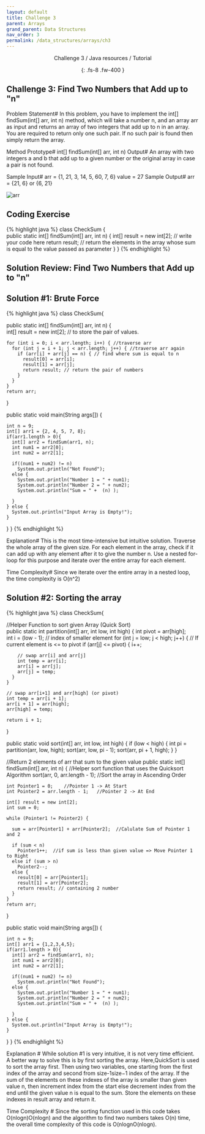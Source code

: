 ```yaml
---
layout: default
title: Challenge 3
parent: Arrays
grand_parent: Data Structures
nav_order: 3
permalink: /data_structures/arrays/ch3
---
```

<div align="center" markdown="1">
Challenge 3 / Java resources / Tutorial

{: .fs-8 .fw-400 }
</div>

## Challenge 3: Find Two Numbers that Add up to "n"

Problem Statement#
In this problem, you have to implement the int[] findSum(int[] arr, int n) method, which will take a number n, and an array arr as input and returns an array of two integers that add up to n in an array. You are required to return only one such pair. If no such pair is found then simply return the array.

Method Prototype#
int[] findSum(int[] arr, int n)
Output#
An array with two integers a and b that add up to a given number or the original array in case a pair is not found.

Sample Input#
arr = {1, 21, 3, 14, 5, 60, 7, 6}
value = 27
Sample Output#
arr = {21, 6} or {6, 21}

![arr](https://raw.githubusercontent.com/JavaLvivDev/prog-resources/master/resources/arr/arr82.png)

## Coding Exercise

{% highlight java %}
class CheckSum
{   
  public static int[] findSum(int[] arr, int n) 
  {
    int[] result = new int[2];
    // write your code here
    return result;   // return the elements in the array whose sum is equal to the value passed as parameter 
  }
}
{% endhighlight %}

## Solution Review: Find Two Numbers that Add up to "n"

## Solution #1: Brute Force

{% highlight java %}
class CheckSum{   

  public static int[] findSum(int[] arr, int n) 
  {    
    int[] result = new int[2]; // to store the pair of values.
    
    for (int i = 0; i < arr.length; i++) { //traverse arr
      for (int j = i + 1; j < arr.length; j++) { //traverse arr again
        if (arr[i] + arr[j] == n) { // find where sum is equal to n
          result[0] = arr[i];
          result[1] = arr[j];
          return result; // return the pair of numbers
        }
      }
    }
    return arr;  
  }

  public static void main(String args[]) {

    int n = 9;
    int[] arr1 = {2, 4, 5, 7, 8};
    if(arr1.length > 0){
      int[] arr2 = findSum(arr1, n);
      int num1 = arr2[0];
      int num2 = arr2[1];

      if((num1 + num2) != n)
        System.out.println("Not Found");
      else {
        System.out.println("Number 1 = " + num1);
        System.out.println("Number 2 = " + num2);
        System.out.println("Sum = " +  (n) );

      }
    } else {
      System.out.println("Input Array is Empty!");
    }
  }
}
{% endhighlight %}

Explanation#
This is the most time-intensive but intuitive solution. Traverse the whole array of the given size. For each element in the array, check if it can add up with any element after it to give the number n. Use a nested for-loop for this purpose and iterate over the entire array for each element.

Time Complexity#
Since we iterate over the entire array in a nested loop, the time complexity is O(n^2)

## Solution #2: Sorting the array

{% highlight java %}
class CheckSum{ 

  //Helper Function to sort given Array (Quick Sort)          
  public static int partition(int[] arr, int low, int high) { 
    int pivot = arr[high];  
    int i = (low - 1); // index of smaller element 
    for (int j = low; j < high; j++) { 
      // If current element is <= to pivot 
      if (arr[j] <= pivot) { 
        i++; 

        // swap arr[i] and arr[j] 
        int temp = arr[i]; 
        arr[i] = arr[j]; 
        arr[j] = temp; 
      } 
    } 

    // swap arr[i+1] and arr[high] (or pivot) 
    int temp = arr[i + 1]; 
    arr[i + 1] = arr[high]; 
    arr[high] = temp; 

    return i + 1; 
  } 

  public static void sort(int[] arr, int low, int high) { 
    if (low < high) { 
      int pi = partition(arr, low, high); 
      sort(arr, low, pi - 1); 
      sort(arr, pi + 1, high); 
    } 
  } 

  //Return 2 elements of arr that sum to the given value
  public static int[] findSum(int[] arr, int n) {
    //Helper sort function that uses the Quicksort Algorithm
    sort(arr, 0, arr.length - 1);   //Sort the array in Ascending Order

    int Pointer1 = 0;    //Pointer 1 -> At Start
    int Pointer2 = arr.length - 1;   //Pointer 2 -> At End

    int[] result = new int[2];
    int sum = 0;

    while (Pointer1 != Pointer2) {

      sum = arr[Pointer1] + arr[Pointer2];  //Calulate Sum of Pointer 1 and 2

      if (sum < n) 
        Pointer1++;  //if sum is less than given value => Move Pointer 1 to Right
      else if (sum > n) 
        Pointer2--; 
      else {
        result[0] = arr[Pointer1];
        result[1] = arr[Pointer2];
        return result; // containing 2 number 
      }
    }
    return arr; 
  } 

  public static void main(String args[]) {

    int n = 9;
    int[] arr1 = {1,2,3,4,5};
    if(arr1.length > 0){
      int[] arr2 = findSum(arr1, n);
      int num1 = arr2[0];
      int num2 = arr2[1];

      if((num1 + num2) != n)
        System.out.println("Not Found");
      else {
        System.out.println("Number 1 = " + num1);
        System.out.println("Number 2 = " + num2);
        System.out.println("Sum = " +  (n) );

      }
    } else {
      System.out.println("Input Array is Empty!");
    }
  }
}
{% endhighlight %}

Explanation #
While solution #1 is very intuitive, it is not very time efficient. A better way to solve this is by first sorting the array. Here,QuickSort is used to sort the array first. Then using two variables, one starting from the first index of the array and second from size-1size−1 index of the array. If the sum of the elements on these indexes of the array is smaller than given value n, then increment index from the start else decrement index from the end until the given value n is equal to the sum. Store the elements on these indexes in result array and return it.

Time Complexity #
Since the sorting function used in this code takes O(nlogn)O(nlogn) and the algorithm to find two numbers takes O(n) time, the overall time complexity of this code is O(nlognO(nlogn).
